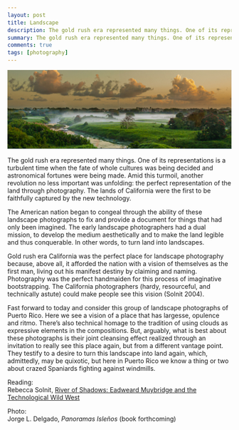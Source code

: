 ```yaml
---
layout: post
title: Landscape
description: The gold rush era represented many things. One of its representations is a turbulent time when the fate of whole cultures was being decided and astronomical fortunes were being made.
summary: The gold rush era represented many things. One of its representations is a turbulent time when the fate of whole cultures was being decided and astronomical fortunes were being made.
comments: true
tags: [photography]
---
```


![Jorge L. Delgado - Panoramas Isleños](/img/panoramas1.png)

The gold rush era represented many things. One of its representations is a turbulent time when the fate of whole cultures was being decided and astronomical fortunes were being made. Amid this turmoil, another revolution no less important was unfolding: the perfect representation of the land through photography. The lands of California were the first to be faithfully captured by the new technology.

The American nation began to congeal through the ability of these landscape photographs to fix and provide a document for things that had only been imagined. The early landscape photographers had a dual mission, to develop the medium aesthetically and to make the land legible and thus conquerable. In other words, to turn land into landscapes.

Gold rush era California was the perfect place for landscape photography because, above all, it afforded the nation with a vision of themselves as the first man, living out his manifest destiny by claiming and naming. Photography was the perfect handmaiden for this process of imaginative bootstrapping. The California photographers (hardy, resourceful, and technically astute) could make people see this vision (Solnit 2004).

Fast forward to today and consider this group of landscape photographs of Puerto Rico. Here we see a vision of a place that has largesse, opulence and ritmo. There’s also technical homage to the tradition of using clouds as expressive elements in the compositions. But, arguably, what is best about these photographs is their joint cleansing effect realized through an invitation to really see this place again, but from a different vantage point. They testify to a desire to turn this landscape into land again, which, admittedly, may be quixotic, but here in Puerto Rico we know a thing or two about crazed Spaniards fighting against windmills.

Reading: \
Rebecca Solnit, [River of Shadows: Eadweard Muybridge and the Technological Wild West](https://www.amazon.com/River-Shadows-Eadweard-Muybridge-Technological/dp/0142004103)

Photo: \
Jorge L. Delgado, _Panoramas Isleños_ (book forthcoming)
